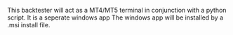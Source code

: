 This backtester will act as a MT4/MT5 terminal in conjunction with a python script. It is a seperate windows app The windows app will be installed by a .msi install file.

